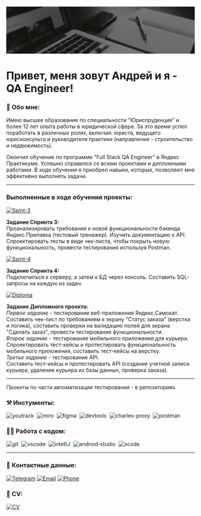 ![Header](https://github.com/andrei-rodinov/andrei-rodinov/blob/main/assets/Header.gif)

# Привет, меня зовут Андрей и я - QA Engineer!

### 💁 Обо мне:

Имею высшее образование по специальности "Юриспруденция" и более 12 лет опыта работы в юридической сфере. За это время успел поработать в различных ролях, включая: юриста, ведущего юрисконсульта и руководителя практики (направление - строительство и недвижимость).

Окончил обучение по программе "Full Stack QA Engineer" в Яндекс Практикуме. Успешно справился со всеми проектами и дипломными работами.
В ходе обучения я приобрел навыки, которые, позволяют мне эффективно выполнять задачи.


---

### Выполненные в ходе обучения проекты:

[![Spint-3](https://img.shields.io/badge/-Проект_3_спринта-black?style=for-the-badge&logo=GoogleSheets&logoColor)](https://docs.google.com/spreadsheets/d/1qx2rckAfmYBfFiqo5juCutRlaHZChVjiucyOo1iqagI/edit#gid=2006427015)

**Задание Спринта 3:**  
Проанализировать требования к новой функциональности бэкенда Яндекс.Прилавка (тестовый тренажер). Изучить документацию к API. Спроектировать тесты в виде чек-листа, чтобы покрыть новую функциональность, провести тестирования используя Postman.

[![Spint-4](https://img.shields.io/badge/-Проект_4_спринта-black?style=for-the-badge&logo=GoogleDocs&logoColor)](https://docs.google.com/document/d/18D-yBynt2898pmi_CVdRsOGvIBNxJNZxpfpMteXhvp8/edit)

**Задание Спринта 4:**  
Подключиться к серверу, а затем к БД через консоль. Составить SQL-запросы на каждую из задач.

[![Diploma](https://img.shields.io/badge/-Дипломный_проект-black?style=for-the-badge&logo=GoogleSheets&logoColor)](https://docs.google.com/spreadsheets/d/1ECILId4_gMr627vvMaGYJ3lgqXdJKc0Fnkrsc_aCGWg/edit?gid=943703744#gid=943703744)

**Задание Дипломного проекта:**  
_Первое задание_ - тестирование веб-приложения Яндекс.Самокат.  Составить чек-лист по требованиям к экрану "Статус заказа" (верстка и логика), составить проверки на валидацию полей для экрана "Сделать заказ", провести тестирование функциональности.  
_Второе задание_ - тестирование мобильного приложения для курьера.  
Спроектировать тест-кейсы и протестировать функциональность мобильного приложения, составить тест-кейсы на верстку.  
_Третье задание_ - тестирование API.  
Составить тест-кейсы и протестировать API (создание учетной записи курьера, удаление курьера из базы данных, проверка заказа).


---
Проекты по части автоматизации тестирования - в репозиториях.


### ⚒️ Инстументы:

<div>
  <img src="https://upload.wikimedia.org/wikipedia/commons/thumb/8/8d/YouTrack_Icon.svg/1024px-YouTrack_Icon.svg.png?20200803082248" title="youtrack" alt="youtrack" width="40" height="40"/>&nbsp
<img src="https://asset.brandfetch.io/idAnDTFapY/idG4aRyg5R.svg?updated=1669900249741" title="miro" alt="miro" width="40" height="40"/>&nbsp
  <img src="https://upload.wikimedia.org/wikipedia/commons/3/33/Figma-logo.svg" title="figma" alt="figma" width="40" height="40"/>&nbsp
  <img src="https://www.svgrepo.com/show/378785/chrome-dev.svg" title="devtools" alt="devtools" width="40" height="40"/>&nbsp
  <img src="https://cdn.icon-icons.com/icons2/3053/PNG/512/charles_proxy_macos_bigsur_icon_190302.png" title="charles-proxy" alt="charles-proxy" width="40" height="40"/>&nbsp
  <img src="https://www.svgrepo.com/show/354202/postman-icon.svg" title="postman" alt="postman" width="40" height="40"/>&nbsp
</div>


### 👨‍💻 Работа с кодом:

<div>
  <img src="https://cdn.jsdelivr.net/gh/devicons/devicon/icons/git/git-original.svg" title="git" alt="git" width="40" height="40"/>&nbsp
  <img src="https://cdn.jsdelivr.net/gh/devicons/devicon/icons/vscode/vscode-original.svg" title="vscode" alt="vscode" width="40" height="40"/>&nbsp
<img src="https://upload.wikimedia.org/wikipedia/commons/9/9c/IntelliJ_IDEA_Icon.svg" title="intelliJ" alt="intelliJ" width="40" height="40"/>&nbsp
 <img src="https://upload.wikimedia.org/wikipedia/commons/c/c1/Android_Studio_icon_%282023%29.svg" title="android-studio" alt="android-studio" width="40" height="40"/>&nbsp
  <img src="https://cdn.jsdelivr.net/gh/devicons/devicon/icons/xcode/xcode-original.svg" title="xcode" alt="xcode" width="40" height="40"/>&nbsp

</div>

---

### 🪪 Контактные данные:
[![Telegram](https://img.shields.io/badge/-Telegram-black?style=for-the-badge&logo=Telegram)](https://t.me/an_rodinov) 
[![Email](https://img.shields.io/badge/-Email-black?style=for-the-badge&logo=Mail.ru)](mailto:rodinov.andre@yandex.ru)
[![Phone](https://img.shields.io/badge/-WhatsUp-black?style=for-the-badge&logo=WhatsApp)](https://wa.me/79096558393)

### 📄 CV:
[![CV](https://img.shields.io/badge/-Notion-black?style=for-the-badge&logo=notion)](https://an-rodinov.notion.site/c9295797e3574ff2a365c27782f90b5c)


